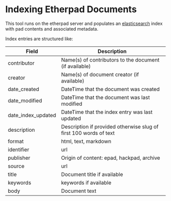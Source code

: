 # Indexing Etherpad Documents

This tool runs on the etherpad server and populates an [elasticsearch](https://www.elastic.co/products/elasticsearch) index with pad contents and associated metadata.

Index entries are structured like:


| Field               | Description |
----------------------|------------------------|
| contributor         | Name(s) of contributors to the document (if available) |
| creator             | Name(s) of document creator (if available) |
| date_created        | DateTime that the document was created |
| date_modified       | DateTime that the document was last modified |
| date_index_updated  | DateTime that the index entry was last updated |
| description         | Description if provided otherwise slug of first 100 words of text |
| format              | html, text, markdown |
| identifier          | url |
| publisher           | Origin of content: epad, hackpad, archive |
| source              | url |
| title               | Document title if available |
| keywords            | keywords if available |
| body                | Document text |


